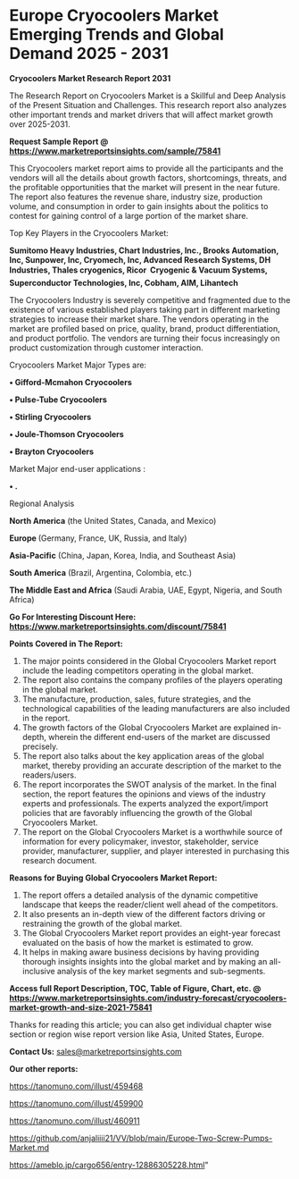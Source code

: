 # Europe Cryocoolers Market Emerging Trends and Global Demand 2025 - 2031

<strong>Cryocoolers Market Research Report 2031</strong>

The Research Report on Cryocoolers Market is a Skillful and Deep Analysis of the Present Situation and Challenges. This research report also analyzes other important trends and market drivers that will affect market growth over 2025-2031.

<strong>Request Sample Report @ <a href=https://www.marketreportsinsights.com/sample/75841>https://www.marketreportsinsights.com/sample/75841</a></strong>

This Cryocoolers market report aims to provide all the participants and the vendors will all the details about growth factors, shortcomings, threats, and the profitable opportunities that the market will present in the near future. The report also features the revenue share, industry size, production volume, and consumption in order to gain insights about the politics to contest for gaining control of a large portion of the market share.

Top Key Players in the Cryocoolers Market:

<strong>Sumitomo Heavy Industries, Chart Industries, Inc., Brooks Automation, Inc, Sunpower, Inc, Cryomech, Inc, Advanced Research Systems, DH Industries, Thales cryogenics, Ricor  Cryogenic & Vacuum Systems, Superconductor Technologies, Inc, Cobham, AIM, Lihantech</strong>

The Cryocoolers Industry is severely competitive and fragmented due to the existence of various established players taking part in different marketing strategies to increase their market share. The vendors operating in the market are profiled based on price, quality, brand, product differentiation, and product portfolio. The vendors are turning their focus increasingly on product customization through customer interaction.

Cryocoolers Market Major Types are:

<strong>• Gifford-Mcmahon Cryocoolers

• Pulse-Tube Cryocoolers

• Stirling Cryocoolers

• Joule-Thomson Cryocoolers

• Brayton Cryocoolers</strong>

Market Major end-user applications :

<strong>• .</strong>

Regional Analysis

</u><strong><b>North America</b></strong> (the United States, Canada, and Mexico)

<strong><b>Europe </b></strong>(Germany, France, UK, Russia, and Italy)

<strong><b>Asia-Pacific</b></strong> (China, Japan, Korea, India, and Southeast Asia)

<strong><b>South America</b></strong> (Brazil, Argentina, Colombia, etc.)

<strong><b>The Middle East and Africa</b></strong> (Saudi Arabia, UAE, Egypt, Nigeria, and South Africa)

<strong>Go For Interesting Discount Here: <a href=https://www.marketreportsinsights.com/discount/75841>https://www.marketreportsinsights.com/discount/75841</a></strong>

<strong>Points Covered in The Report:</strong>
<ol>
  <li>The major points considered in the Global Cryocoolers Market report include the leading competitors operating in the global market.</li>
  <li>The report also contains the company profiles of the players operating in the global market.</li>
  <li>The manufacture, production, sales, future strategies, and the technological capabilities of the leading manufacturers are also included in the report.</li>
  <li>The growth factors of the Global Cryocoolers Market are explained in-depth, wherein the different end-users of the market are discussed precisely.</li>
  <li>The report also talks about the key application areas of the global market, thereby providing an accurate description of the market to the readers/users.</li>
  <li>The report incorporates the SWOT analysis of the market. In the final section, the report features the opinions and views of the industry experts and professionals. The experts analyzed the export/import policies that are favorably influencing the growth of the Global Cryocoolers Market.</li>
  <li>The report on the Global Cryocoolers Market is a worthwhile source of information for every policymaker, investor, stakeholder, service provider, manufacturer, supplier, and player interested in purchasing this research document.</li>
</ol>
<strong>Reasons for Buying Global Cryocoolers Market Report:</strong>

<ol>
  <li>The report offers a detailed analysis of the dynamic competitive landscape that keeps the reader/client well ahead of the competitors.</li>
  <li>It also presents an in-depth view of the different factors driving or restraining the growth of the global market.</li>
  <li>The Global Cryocoolers Market report provides an eight-year forecast evaluated on the basis of how the market is estimated to grow.</li>
  <li>It helps in making aware business decisions by having providing thorough insights insights into the global market and by making an all-inclusive analysis of the key market segments and sub-segments.</li>
</ol>
<strong>Access full Report Description, TOC, Table of Figure, Chart, etc. @ <a href=https://www.marketreportsinsights.com/industry-forecast/cryocoolers-market-growth-and-size-2021-75841>https://www.marketreportsinsights.com/industry-forecast/cryocoolers-market-growth-and-size-2021-75841</a></strong>


Thanks for reading this article; you can also get individual chapter wise section or region wise report version like Asia, United States, Europe.

<strong>Contact Us:</strong>
sales@marketreportsinsights.com

<strong>Our other reports:</strong>

<a href=https://tanomuno.com/illust/459468>https://tanomuno.com/illust/459468</a>

<a href=https://tanomuno.com/illust/459900>https://tanomuno.com/illust/459900</a>

<a href=https://tanomuno.com/illust/460911>https://tanomuno.com/illust/460911</a>

<a href=https://github.com/anjaliiii21/VV/blob/main/Europe-Two-Screw-Pumps-Market.md>https://github.com/anjaliiii21/VV/blob/main/Europe-Two-Screw-Pumps-Market.md</a>

<a href=https://ameblo.jp/cargo656/entry-12886305228.html>https://ameblo.jp/cargo656/entry-12886305228.html</a>"
